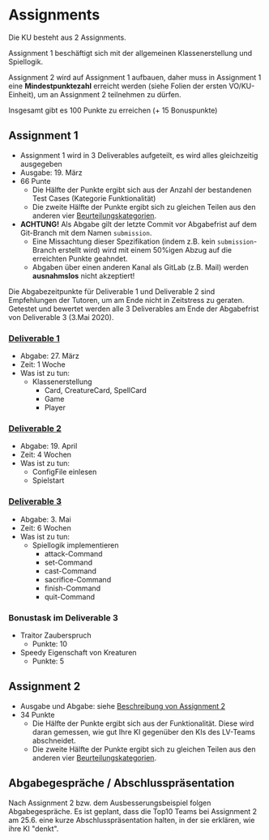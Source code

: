 # Assignments

Die KU besteht aus 2 Assignments.

Assignment 1 beschäftigt sich mit der allgemeinen Klassenerstellung und Spiellogik.

Assignment 2 wird auf Assignment 1 aufbauen, daher muss in Assignment 1 eine **Mindestpunktezahl** erreicht werden (siehe Folien der ersten VO/KU-Einheit), um an Assignment 2 teilnehmen zu dürfen.

Insgesamt gibt es 100 Punkte zu erreichen (+ 15 Bonuspunkte)

## Assignment 1

- Assignment 1 wird in 3 Deliverables aufgeteilt, es wird alles gleichzeitig ausgegeben
- Ausgabe: 19. März
- 66 Punte
  - Die Hälfte der Punkte ergibt sich aus der Anzahl der bestandenen Test Cases (Kategorie Funktionalität)
  - Die zweite Hälfte der Punkte ergibt sich zu gleichen Teilen aus den anderen vier [Beurteilungskategorien](https://tc.tugraz.at/main/mod/page/view.php?id=82566).
- **ACHTUNG!** Als Abgabe gilt der letzte Commit vor Abgabefrist auf dem Git-Branch mit dem Namen `submission`.
  - Eine Missachtung dieser Spezifikation (indem z.B. kein `submission`-Branch erstellt wird) wird mit einem 50%igen Abzug auf die erreichten Punkte geahndet.
  - Abgaben über einen anderen Kanal als GitLab (z.B. Mail) werden **ausnahmslos** nicht akzeptiert!



Die Abgabezeitpunkte für Deliverable 1 und Deliverable 2 sind Empfehlungen der Tutoren, um am Ende nicht in Zeitstress zu geraten. Getestet und bewertet werden alle 3 Deliverables am Ende der Abgabefrist von Deliverable 3 (3.Mai 2020).



### [Deliverable 1](Ass1_D1.md)

- Abgabe: 27. März
- Zeit: 1 Woche
- Was ist zu tun:
  - Klassenerstellung
    - Card, CreatureCard, SpellCard
    - Game
    - Player



### [Deliverable 2](Ass1_D2.md)

- Abgabe: 19. April
- Zeit: 4 Wochen
- Was ist zu tun:
  - ConfigFile einlesen
  - Spielstart



### [Deliverable 3](Ass1_D3.md)

- Abgabe: 3. Mai
- Zeit: 6 Wochen
- Was ist zu tun:
  - Spiellogik implementieren
    - attack-Command
    - set-Command
    - cast-Command
    - sacrifice-Command
    - finish-Command
    - quit-Command



### Bonustask im Deliverable 3

- Traitor Zauberspruch
  - Punkte: 10
- Speedy Eigenschaft von Kreaturen
  - Punkte: 5



## Assignment 2

- Ausgabe und Abgabe: siehe [Beschreibung von Assignment 2](description/Ass2.md)
- 34 Punkte
  - Die Hälfte der Punkte ergibt sich aus der Funktionalität. Diese wird daran gemessen, wie gut Ihre KI gegenüber den KIs des LV-Teams abschneidet.
  - Die zweite Hälfte der Punkte ergibt sich zu gleichen Teilen aus den anderen vier [Beurteilungskategorien](https://tc.tugraz.at/main/mod/page/view.php?id=82566).




## Abgabegespräche / Abschlusspräsentation

Nach Assignment 2 bzw. dem Ausbesserungsbeispiel folgen Abgabegespräche. Es ist geplant, dass die Top10 Teams bei Assignment 2 am 25.6. eine kurze Abschlusspräsentation halten, in der sie erklären, wie ihre KI "denkt".



